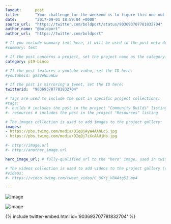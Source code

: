 ```yaml
---
layout:      post
title:       "Your challenge for the weekend is to figure this one out! BINCO #BoldportClub"
date:        "2017-09-01 18:59:04 +0000"
source_url:  "https://twitter.com/boldport/status/903693707781832704"
author_name: "@boldport"
author_url:  "https://twitter.com/boldport"

# If you include summary text here, it will be used in the post meta description instead of an excerpt from the post body
#summary: text

# If the post concerns a project, set the project name as the category:
category: p19-binco

# If the post features a youtube video, set the ID here:
#youtubeid: gXsVeNLuWLw

# If the post is mirroring a tweet, set the ID here:
twitterid:  "903693707781832704"

# Tags are used to include the post in specific project collections:
#tags:
#- builds # includes the post in the project "Community Builds" listing
#- resources # includes the post in the project "Resources" listing

# The images collection is used to add images to the project gallery:
images:
- https://pbs.twimg.com/media/DIqQjAyW4AAhLcS.jpg
- https://pbs.twimg.com/media/DIqQj7zXcAAUjHo.jpg

#- http://image.url
#- http://another_image.url

hero_image_url: # fully-qualified url to the "hero" image, used in twitter cards for example

# The videos collection is used to add videos to the project gallery (currently only mp4):
#videos:
#- https://video.twimg.com/tweet_video/C_8OYj_V0AAtg5I.mp4

---
```


![image](https://pbs.twimg.com/media/DIqQjAyW4AAhLcS.jpg)

![image](https://pbs.twimg.com/media/DIqQj7zXcAAUjHo.jpg)

{% include twitter-embed.html id='903693707781832704' %}


